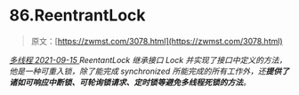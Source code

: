 <!--yml
category: 未分类
date: 0001-01-01 00:00:00
--->

# 86.ReentrantLock

> 原文：[https://zwmst.com/3078.html](https://zwmst.com/3078.html)

   [ *多线程* ](https://zwmst.com/%e5%a4%9a%e7%ba%bf%e7%a8%8b)*[ <time datetime="2021-09-15T23:39:46+08:00"> 2021-09-15 </time> ](https://zwmst.com/3078.html)  ReentantLock 继承接口 Lock 并实现了接口中定义的方法，他是一种可重入锁，除了能完成 synchronized 所能完成的所有工作外，还**提供了诸如可响应中断锁、可轮询锁请求、定时锁等避免多线程死锁的方法**。*